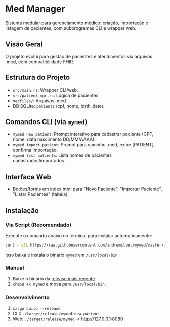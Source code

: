 # Med Manager

Sistema modular para gerenciamento médico: criação, importação e listagem de pacientes, com subprogramas CLI e wrapper web.

## Visão Geral

O projeto evolui para gestão de pacientes e atendimentos via arquivos .med, com compatibilidade FHIR.

## Estrutura do Projeto

- `src/main.rs`: Wrapper CLI/web.
- `src/patient_mgr.rs`: Lógica de pacientes.
- `medfiles/`: Arquivos .med.
- DB SQLite: `patients` (cpf, nome, birth_date).

## Comandos CLI (via `mymed`)

- `mymed new patient`: Prompt interativo para cadastrar paciente (CPF, nome, data nascimento DD/MM/AAAA).
- `mymed import patient`: Prompt para caminho .med, exibe [PATIENT], confirma importação.
- `mymed list patients`: Lista nomes de pacientes cadastrados/importados.

## Interface Web

- Botões/forms em index.html para "Novo Paciente", "Importar Paciente", "Listar Pacientes" (tabela).

## Instalação

### Via Script (Recomendado)
Execute o comando abaixo no terminal para instalar automaticamente:

```bash
curl -fsSL https://raw.githubusercontent.com/andremillet/mymed/master/install.sh | bash
```

Isso baixa e instala o binário `mymed` em `/usr/local/bin`.

### Manual
1. Baixe o binário da [release mais recente](https://github.com/andremillet/mymed/releases).
2. `chmod +x mymed` e mova para `/usr/local/bin`.

### Desenvolvimento
1. `cargo build --release`
2. CLI: `./target/release/mymed new patient`
3. Web: `./target/release/mymed` → http://127.0.0.1:8080